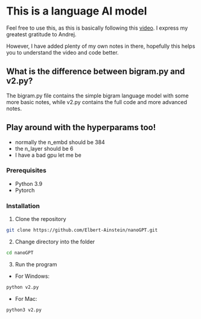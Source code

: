 # This is a language AI model
 
Feel free to use this, as this is basically following this [video](https://www.youtube.com/watch?v=kCc8FmEb1nY). 
I express my greatest gratitude to Andrej.

However, I have added plenty of my own notes in there, hopefully this helps you to understand the video and code better.

## What is the difference between bigram.py and v2.py?
The bigram.py file contains the simple bigram language model with some more basic notes,
while v2.py contains the full code and more advanced notes.

## Play around with the hyperparams too! 
- normally the n_embd should be 384 
- the n_layer should be 6 
- I have a bad gpu let me be

### Prerequisites
* Python 3.9
* Pytorch

### Installation
1. Clone the repository
```sh
git clone https://github.com/Elbert-Ainstein/nanoGPT.git
```
2. Change directory into the folder
```sh
cd nanoGPT
```
3. Run the program
* For Windows:
```sh 
python v2.py
```
* For Mac:
```sh
python3 v2.py
```